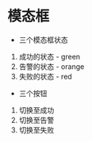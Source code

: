 # 模态框
  - 三个模态框状态
  1. 成功的状态 - green
  2. 告警的状态 - orange
  3. 失败的状态 - red

  - 三个按钮
  1. 切换至成功
  2. 切换至告警
  3. 切换至失败